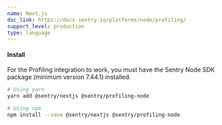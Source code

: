 ```yaml
---
name: Next.js
doc_link: https://docs.sentry.io/platforms/node/profiling/
support_level: production
type: language
---
```


#### Install

For the Profiling integration to work, you must have the Sentry Node SDK package (minimum version 7.44.1) installed.

```bash
# Using yarn
yarn add @sentry/nextjs @sentry/profiling-node

# Using npm
npm install --save @sentry/nextjs @sentry/profiling-node
```
